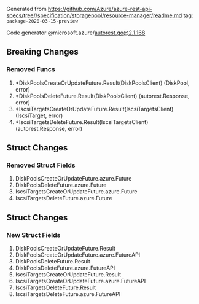 Generated from https://github.com/Azure/azure-rest-api-specs/tree//specification/storagepool/resource-manager/readme.md tag: `package-2020-03-15-preview`

Code generator @microsoft.azure/autorest.go@2.1.168

## Breaking Changes

### Removed Funcs

1. *DiskPoolsCreateOrUpdateFuture.Result(DiskPoolsClient) (DiskPool, error)
1. *DiskPoolsDeleteFuture.Result(DiskPoolsClient) (autorest.Response, error)
1. *IscsiTargetsCreateOrUpdateFuture.Result(IscsiTargetsClient) (IscsiTarget, error)
1. *IscsiTargetsDeleteFuture.Result(IscsiTargetsClient) (autorest.Response, error)

## Struct Changes

### Removed Struct Fields

1. DiskPoolsCreateOrUpdateFuture.azure.Future
1. DiskPoolsDeleteFuture.azure.Future
1. IscsiTargetsCreateOrUpdateFuture.azure.Future
1. IscsiTargetsDeleteFuture.azure.Future

## Struct Changes

### New Struct Fields

1. DiskPoolsCreateOrUpdateFuture.Result
1. DiskPoolsCreateOrUpdateFuture.azure.FutureAPI
1. DiskPoolsDeleteFuture.Result
1. DiskPoolsDeleteFuture.azure.FutureAPI
1. IscsiTargetsCreateOrUpdateFuture.Result
1. IscsiTargetsCreateOrUpdateFuture.azure.FutureAPI
1. IscsiTargetsDeleteFuture.Result
1. IscsiTargetsDeleteFuture.azure.FutureAPI
